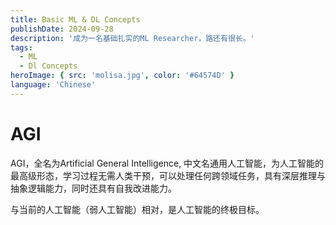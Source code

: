 ```yaml
---
title: Basic ML & DL Concepts
publishDate: 2024-09-28
description: '成为一名基础扎实的ML Researcher，路还有很长。'
tags:
  - ML
  - Dl Concepts
heroImage: { src: 'molisa.jpg', color: '#64574D' }
language: 'Chinese'
---
```


# AGI

AGI，全名为Artificial General Intelligence, 中文名通用人工智能，为人工智能的最高级形态，学习过程无需人类干预，可以处理任何跨领域任务，具有深层推理与抽象逻辑能力，同时还具有自我改进能力。

与当前的人工智能（弱人工智能）相对，是人工智能的终极目标。

